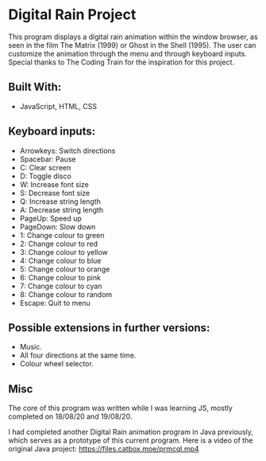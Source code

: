 # Digital Rain Project

This program displays a digital rain animation within the window browser, as seen in the film The Matrix (1999) or Ghost in the Shell (1995). The user can customize the animation through the menu and through keyboard inputs. Special thanks to The Coding Train for the inspiration for this project.

## Built With:

- JavaScript, HTML, CSS

## Keyboard inputs:

- Arrowkeys: Switch directions
- Spacebar: Pause
- C: Clear screen
- D: Toggle disco
- W: Increase font size
- S: Decrease font size
- Q: Increase string length
- A: Decrease string length
- PageUp: Speed up
- PageDown: Slow down
- 1: Change colour to green
- 2: Change colour to red
- 3: Change colour to yellow
- 4: Change colour to blue
- 5: Change colour to orange
- 6: Change colour to pink
- 7: Change colour to cyan
- 8: Change colour to random
- Escape: Quit to menu

## Possible extensions in further versions:

- Music.
- All four directions at the same time.
- Colour wheel selector.

## Misc

The core of this program was written while I was learning JS, mostly completed on 18/08/20 and 19/08/20. 

I had completed another Digital Rain animation program in Java previously, which serves as a prototype of this current program. Here is a video of the original Java project:
https://files.catbox.moe/prmcql.mp4
